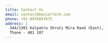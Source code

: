 ```yaml
---
title: Contact Us
email: contact@maniartech.com
phone: +91-8976897675
address: |
  344/1301 Kalpatru Shruti Mira Raod (East),
  Thane - 401 107
---
```

